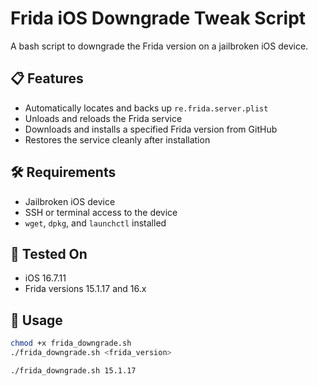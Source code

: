 # Frida iOS Downgrade Tweak Script

A bash script to downgrade the Frida version on a jailbroken iOS device.

## 📋 Features

- Automatically locates and backs up `re.frida.server.plist`
- Unloads and reloads the Frida service
- Downloads and installs a specified Frida version from GitHub
- Restores the service cleanly after installation

## 🛠️ Requirements

- Jailbroken iOS device
- SSH or terminal access to the device
- `wget`, `dpkg`, and `launchctl` installed

## 🧪 Tested On

- iOS 16.7.11
- Frida versions 15.1.17 and 16.x

## 🚀 Usage

```bash
chmod +x frida_downgrade.sh
./frida_downgrade.sh <frida_version>

./frida_downgrade.sh 15.1.17

